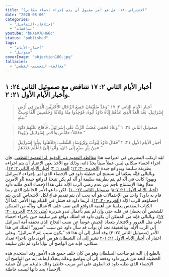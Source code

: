 ```yaml
---
title: "الإعتراض ١٨٠، هل هو أمر مقبول أن يتم إجراء إحصاء سكاني؟"
date: "2020-08-06"
categories:
  - "إختلافات-التفاصيل"
  - "تناقضات"
youtube: "bHXeV7DH66c"
status: "published"
tags:
  - "أخبار-الأيام"
  - "صموئيل"
coverImage: "objection180.jpg"
fallacies:
  - "مغالطة-التعميم-القطعي"
---
```


## **أخبار الأيام الثاني ٢: ١٧ تتناقض مع صموئيل الثاني ٢٤: ١ وأخبار الأيام الأول ٢١: ٢.**

> أخبار الأيام الثاني ٢: ١٧ ”وَعَدَّ سُلَيْمَانُ جَمِيعَ الرِّجَالِ الأَجْنَبِيِّينَ الَّذِينَ فِي أَرْضِ إِسْرَائِيلَ، بَعْدَ الْعَدِّ الَّذِي عَدَّهُمْ إِيَّاهُ دَاوُدُ أَبُوهُ، فَوُجِدُوا مِئَةً وَثَلاَثَةً وَخَمْسِينَ أَلْفًا وَسِتَّ مِئَةٍ.“

> صموئيل الثاني ٢٤: ١ ”وَعَادَ فَحَمِيَ غَضَبُ الرَّبِّ عَلَى إِسْرَائِيلَ، فَأَهَاجَ عَلَيْهِمْ دَاوُدَ قَائِلاً: «امْضِ وَأَحْصِ إِسْرَائِيلَ وَيَهُوذَا».“

> أخبار الأيام الأول ٢١: ٢ ”فَقَالَ دَاوُدُ لِيُوآبَ وَلِرُؤَسَاءِ الشَّعْبِ: «اذْهَبُوا عِدُّوا إِسْرَائِيلَ مِنْ بِئْرِ سَبْعٍ إِلَى دَانَ، وَأْتُوا إِلَيَّ فَأَعْلَمَ عَدَدَهُمْ».“

لقد ارتكب المعترض في اعتراضه هذا [مغالطة التعميم غير الدقيق او التعميم القطعي](/logic/other-fallacies-1/). فإن اجراء احصاء سكاني ليس عملاً سيئاً بحدّ ذاته، وذلك مع الأخذ بعين الإعتبار أن يتم اجراءه بطريقة سليمة وبدوافع جيدة ([الخروج ٣٠: ١٢](https://biblia.com/books/ar-vandyke/exe30.12)؛ [العدد ١: ٢](https://biblia.com/books/ar-vandyke/nu1.3)؛ [أخبار الأيام الثاني ٢: ١٧](https://biblia.com/books/ar-vandyke/2chr2.17)). وبالتالي فإنَّه يمكننا أن نستنتج أن خطيئة داود في الإحصاء الذي أمر بإجراءه لاسرائيل ويهوذا كانت في أنَّه لم يتم بطريقة سليمة أو أنَّه لم يكن نتيجةً لدوافع جيدة (أو الأمرين معاً) وهذا الإستنتاج ناجم عن عدم رضى الرب الإله على هذا الإحصاء الذي طلبه داود ([أخبار الأيام الأول ٢١: ٧-٨](https://biblia.com/books/ar-vandyke/1chr21.7-8)؛ [صموئيل الثاني ٢٤: ١٠](https://biblia.com/books/ar-vandyke/2sam24.10)). لكن ما هو الأمر الخاطئ الذي ربما قام به داود؟ واحد من الإحتمالات هو أنه يجب أن يتم تقديم فداءٍ لكل الأشخاص الذين يتم احصاؤهم للرب الإله ([الخروج ٣٠: ١٢](https://biblia.com/books/ar-vandyke/ex30.12)). لربما داود قد فشل في القيام بهذا الأمر. كما أنَّ الكتاب المقدس يعلمنا عن أهمية الدوافع التي تقف خلف الأعمال، وبأنَّه من الممكن للشخص أن يخطئ في قلبه حتى وإن لم يقم بأعمال تبدو شريرة ([متى ٥: ٢٨](https://biblia.com/books/ar-vandyke/mt5.28)؛ [الخروج ٢٠: ١٧](https://biblia.com/books/ar-vandyke/ex20.17)). وبالتالي فإنه من الممكن أن يكون داود قد امتلك دوافع غير سليمة حين باجراء احصاء عام، مثل الغرور والافتخار بتعداد الجيش عوضاً عن نسب النجاح الذي تحققه أمة اسرائيل إلى الرب الإله. وبالحقيقة نجد أن يوآب قد سأل داود عن سبب ”سرور“ الملك في هذا الأمر (صموئيل الثاني ٢٤: ٣) وقد أشار إلى أن هذا قد ”يكون سبب إثم لاسرائيل“. وعلى اعتبار أن [أخبار الأيام الأول ٢١: ١-٢](https://biblia.com/books/ar-vandyke/ex21.1-2) تشير إلى أن الشيطان هو من أغوى داود باجراء تعداد سكاني، فإنه من الواضح أن نوايا داود لم تكن سليمة.

بالطبع إن الله هو صاحب السلطان وهو من كان خلف جميع هذه الأمور وقد استخدم هذه الخطيئة للحد من غرور داود ودفعة إلى أن يتواضع وبذلك يتجدَّد ايمانه. إنه من الواضح أن الإحصاء الذي طلبه داود قد انطوى على أمرٍ مريب خاطئ وذلك بالرغم من أنَّ عملية الإحصاء بحد ذاتها ليست خاطئة.
